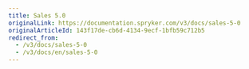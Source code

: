 ```yaml
---
title: Sales 5.0
originalLink: https://documentation.spryker.com/v3/docs/sales-5-0
originalArticleId: 143f17de-cb6d-4134-9ecf-1bfb59c712b5
redirect_from:
  - /v3/docs/sales-5-0
  - /v3/docs/en/sales-5-0
---
```



